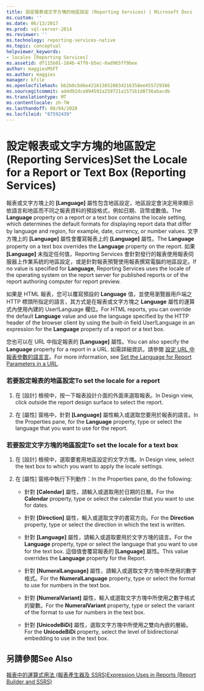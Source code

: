 ```yaml
---
title: 設定報表或文字方塊的地區設定 (Reporting Services) | Microsoft Docs
ms.custom: ''
ms.date: 06/13/2017
ms.prod: sql-server-2014
ms.reviewer: ''
ms.technology: reporting-services-native
ms.topic: conceptual
helpviewer_keywords:
- locales [Reporting Services]
ms.assetid: df115b01-184b-47f0-b5ec-0ad965ff9bee
author: maggiesMSFT
ms.author: maggies
manager: kfile
ms.openlocfilehash: bb2b0cbd6e4216138520834216358ee455729386
ms.sourcegitcommit: ad4d92dce894592a259721a1571b1d8736abacdb
ms.translationtype: MT
ms.contentlocale: zh-TW
ms.lasthandoff: 08/04/2020
ms.locfileid: "87592439"
---
```

# <a name="set-the-locale-for-a-report-or-text-box-reporting-services"></a><span data-ttu-id="5fb89-102">設定報表或文字方塊的地區設定 (Reporting Services)</span><span class="sxs-lookup"><span data-stu-id="5fb89-102">Set the Locale for a Report or Text Box (Reporting Services)</span></span>
  <span data-ttu-id="5fb89-103">報表或文字方塊上的 **[Language]** 屬性包含地區設定，地區設定會決定用來顯示依語言和地區而不同之報表資料的預設格式，例如日期、貨幣或數值。</span><span class="sxs-lookup"><span data-stu-id="5fb89-103">The **Language** property on a report or a text box contains the locale setting, which determines the default formats for displaying report data that differ by language and region, for example, date, currency, or number values.</span></span> <span data-ttu-id="5fb89-104">文字方塊上的 **[Language]** 屬性會覆寫報表上的 **[Language]** 屬性。</span><span class="sxs-lookup"><span data-stu-id="5fb89-104">The **Language** property on a text box overrides the **Language** property on the report.</span></span> <span data-ttu-id="5fb89-105">如果 **[Language]** 未指定任何值，Reporting Services 會針對發行的報表使用報表伺服器上作業系統的地區設定，或是針對報表預覽使用報表撰寫電腦的地區設定。</span><span class="sxs-lookup"><span data-stu-id="5fb89-105">If no value is specified for **Language**, Reporting Services uses the locale of the operating system on the report server for published reports or of the report authoring computer for report preview.</span></span>  
  
 <span data-ttu-id="5fb89-106">如果是 HTML 報表，您可以覆寫預設的 **Language** 值，並使用瀏覽器用戶端之 HTTP 標頭所指定的語言，其方式是在報表或文字方塊之 **Language** 屬性的運算式內使用內建的 User!Language 欄位。</span><span class="sxs-lookup"><span data-stu-id="5fb89-106">For HTML reports, you can override the default **Language** value and use the language specified by the HTTP header of the browser client by using the built-in field User!Language in an expression for the **Language** property of a report or a text box.</span></span>  
  
 <span data-ttu-id="5fb89-107">您也可以在 URL 中指定報表的 **[Language]** 屬性。</span><span class="sxs-lookup"><span data-stu-id="5fb89-107">You can also specify the **Language** property for a report in a URL.</span></span> <span data-ttu-id="5fb89-108">如需詳細資訊，請參閱 [設定 URL 中報表參數的語言言](../set-the-language-for-report-parameters-in-a-url.md)。</span><span class="sxs-lookup"><span data-stu-id="5fb89-108">For more information, see [Set the Language for Report Parameters in a URL](../set-the-language-for-report-parameters-in-a-url.md).</span></span>  
  
### <a name="to-set-the-locale-for-a-report"></a><span data-ttu-id="5fb89-109">若要設定報表的地區設定</span><span class="sxs-lookup"><span data-stu-id="5fb89-109">To set the locale for a report</span></span>  
  
1.  <span data-ttu-id="5fb89-110">在 [設計] 檢視中，按一下報表設計介面的外面來選取報表。</span><span class="sxs-lookup"><span data-stu-id="5fb89-110">In Design view, click outside the report design surface to select the report.</span></span>  
  
2.  <span data-ttu-id="5fb89-111">在 [屬性] 窗格中，針對 **[Language]** 屬性輸入或選取您要用於報表的語言。</span><span class="sxs-lookup"><span data-stu-id="5fb89-111">In the Properties pane, for the **Language** property, type or select the language that you want to use for the report.</span></span>  
  
### <a name="to-set-the-locale-for-a-text-box"></a><span data-ttu-id="5fb89-112">若要設定文字方塊的地區設定</span><span class="sxs-lookup"><span data-stu-id="5fb89-112">To set the locale for a text box</span></span>  
  
1.  <span data-ttu-id="5fb89-113">在 [設計] 檢視中，選取要套用地區設定的文字方塊。</span><span class="sxs-lookup"><span data-stu-id="5fb89-113">In Design view, select the text box to which you want to apply the locale settings.</span></span>  
  
2.  <span data-ttu-id="5fb89-114">在 [屬性] 窗格中執行下列動作：</span><span class="sxs-lookup"><span data-stu-id="5fb89-114">In the Properties pane, do the following:</span></span>  
  
    -   <span data-ttu-id="5fb89-115">針對 **[Calendar]** 屬性，請輸入或選取用於日期的日曆。</span><span class="sxs-lookup"><span data-stu-id="5fb89-115">For the **Calendar** property, type or select the calendar that you want to use for dates.</span></span>  
  
    -   <span data-ttu-id="5fb89-116">針對 **[Direction]** 屬性，輸入或選取文字的書寫方向。</span><span class="sxs-lookup"><span data-stu-id="5fb89-116">For the **Direction** property, type or select the direction in which the text is written.</span></span>  
  
    -   <span data-ttu-id="5fb89-117">針對 **[Language]** 屬性，請輸入或選取要用於文字方塊的語言。</span><span class="sxs-lookup"><span data-stu-id="5fb89-117">For the **Language** property, type or select the language that you want to use for the text box.</span></span> <span data-ttu-id="5fb89-118">這個值會覆寫報表的 **[Language]** 屬性。</span><span class="sxs-lookup"><span data-stu-id="5fb89-118">This value overrides the **Language** property for the Report.</span></span>  
  
    -   <span data-ttu-id="5fb89-119">針對 **[NumeralLanguage]** 屬性，請輸入或選取文字方塊中所使用的數字格式。</span><span class="sxs-lookup"><span data-stu-id="5fb89-119">For the **NumeralLanguage** property, type or select the format to use for numbers in the text box.</span></span>  
  
    -   <span data-ttu-id="5fb89-120">針對 **[NumeralVariant]** 屬性，輸入或選取文字方塊中所使用之數字格式的變數。</span><span class="sxs-lookup"><span data-stu-id="5fb89-120">For the **NumeralVariant** property, type or select the variant of the format to use for numbers in the text box.</span></span>  
  
    -   <span data-ttu-id="5fb89-121">針對 **[UnicodeBiDi]** 屬性，選取文字方塊中所使用之雙向內嵌的層級。</span><span class="sxs-lookup"><span data-stu-id="5fb89-121">For the **UnicodeBiDi** property, select the level of bidirectional embedding to use in the text box.</span></span>  
  
## <a name="see-also"></a><span data-ttu-id="5fb89-122">另請參閱</span><span class="sxs-lookup"><span data-stu-id="5fb89-122">See Also</span></span>  
 [<span data-ttu-id="5fb89-123">報表中的運算式用法 &#40;報表產生器及 SSRS&#41;</span><span class="sxs-lookup"><span data-stu-id="5fb89-123">Expression Uses in Reports &#40;Report Builder and SSRS&#41;</span></span>](expression-uses-in-reports-report-builder-and-ssrs.md)  
  
  
